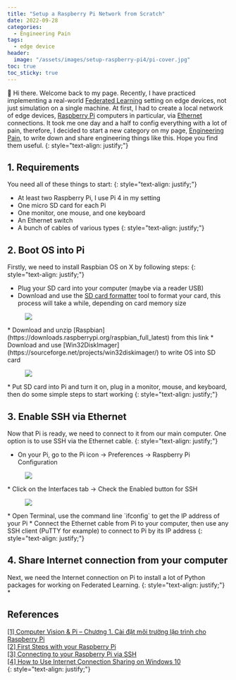```yaml
---
title: "Setup a Raspberry Pi Network from Scratch"
date: 2022-09-28
categories: 
  - Engineering Pain
tags: 
  - edge device
header: 
  image: "/assets/images/setup-raspberry-pi4/pi-cover.jpg"
toc: true
toc_sticky: true
---
```


👋 Hi there. Welcome back to my page. Recently, I have practiced implementing a real-world [Federated Learning](https://en.wikipedia.org/wiki/Federated_learning) setting on edge devices, not just simulation on a single machine. At first, I had to create a local network of edge devices, [Raspberry Pi](https://www.raspberrypi.com/) computers in particular, via [Ethernet](https://en.wikipedia.org/wiki/Ethernet) connections. It took me one day and a half to config everything with a lot of pain, therefore, I decided to start a new category on my page, [Engineering Pain](https://gather-ai.github.io/categories/#engineering-pain), to write down and share engineering things like this. Hope you find them useful. 
{: style="text-align: justify;"}

## 1. Requirements
You need all of these things to start: 
{: style="text-align: justify;"}
* At least two Raspberry Pi, I use Pi 4 in my setting
* One micro SD card for each Pi
* One monitor, one mouse, and one keyboard
* An Ethernet switch
* A bunch of cables of various types
{: style="text-align: justify;"}

## 2. Boot OS into Pi
Firstly, we need to install Raspbian OS on X by following steps: 
{: style="text-align: justify;"}
* Plug your SD card into your computer (maybe via a reader USB)
* Download and use the [SD card formatter](https://www.sdcard.org/downloads/formatter/) tool to format your card, this process will take a while, depending on card memory size
<figure class="align-center" style="width: 500px">
  <img src="{{ site.url }}{{ site.baseurl }}/assets/images/setup-raspberry-pi4/sd-card-formatter.jpg">
</figure>
* Download and unzip [Raspbian](https://downloads.raspberrypi.org/raspbian_full_latest) from this link
* Download and use [Win32DiskImager](https://sourceforge.net/projects/win32diskimager/) to write OS into SD card
<figure class="align-center" style="width: 500px">
  <img src="{{ site.url }}{{ site.baseurl }}/assets/images/setup-raspberry-pi4/win32diskimager.jpg">
</figure>
* Put SD card into Pi and turn it on, plug in a monitor, mouse, and keyboard, then do some simple steps to start working
{: style="text-align: justify;"}

## 3. Enable SSH via Ethernet
Now that Pi is ready, we need to connect to it from our main computer. One option is to use SSH via the Ethernet cable. 
{: style="text-align: justify;"}
* On your Pi, go to the Pi icon &rarr; Preferences &rarr; Raspberry Pi Configuration
<figure class="align-center">
  <img src="{{ site.url }}{{ site.baseurl }}/assets/images/setup-raspberry-pi4/pi-configuration.jpg">
</figure>
* Click on the Interfaces tab &rarr; Check the Enabled button for SSH
<figure class="align-center">
  <img src="{{ site.url }}{{ site.baseurl }}/assets/images/setup-raspberry-pi4/pi-configuration-interfaces.jpg">
</figure>
* Open Terminal, use the command line `ifconfig` to get the IP address of your Pi
* Connect the Ethernet cable from Pi to your computer, then use any SSH client (PuTTY for example) to connect to Pi by its IP address
{: style="text-align: justify;"}

## 4. Share Internet connection from your computer
Next, we need the Internet connection on Pi to install a lot of Python packages for working on Federated Learning. 
{: style="text-align: justify;"}
* 

## References
[[1] Computer Vision & Pi – Chương 1. Cài đặt môi trường lập trình cho Raspberry Pi](https://miai.vn/2020/02/17/computer-vision-pi-chuong-1-cai-dat-moi-truong-lap-trinh-cho-raspbery-pi/)<br>
[[2] First Steps with your Raspberry Pi](https://medium.com/secure-and-private-ai-writing-challenge/first-steps-with-your-raspberry-pi-5917f980a48)<br>
[[3] Connecting to your Raspberry Pi via SSH](https://raspberrypi-guide.github.io/networking/connecting-via-ssh)<br>
[[4] How to Use Internet Connection Sharing on Windows 10](https://medium.com/@jrcharney/connect-your-raspberry-pi-to-your-computer-via-ethernet-4564e1e68922)<br>
{: style="text-align: justify;"}